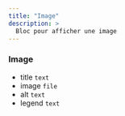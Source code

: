 ```yaml
---
title: "Image"
description: >
  Bloc pour afficher une image
---
```


### Image
* title ```text```
* image ```file```
* alt ```text```
* legend ```text```
